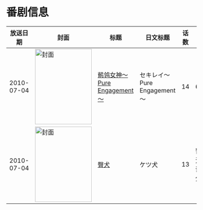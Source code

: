 # 番剧信息

|放送日期|封面|标题|日文标题|话数|评分|评分人数|
|---|---|---|---|---|---|---|
|2010-07-04|<img src="//lain.bgm.tv/pic/cover/c/20/b0/3327_5S6na.jpg" alt="封面" style="width:150px;height:200px;object-fit:cover;">|[鹡鸰女神～Pure Engagement～](https://bangumi.tv/subject/3327)|セキレイ～Pure Engagement～|14|6.4|1034人评分|
|2010-07-04|<img src="//lain.bgm.tv/pic/cover/c/fa/00/92414_H3eX7.jpg" alt="封面" style="width:150px;height:200px;object-fit:cover;">|[臀犬](https://bangumi.tv/subject/92414)|ケツ犬|13|暂无评分|少于10人评分|
